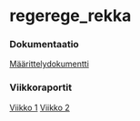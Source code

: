 # regerege_rekka

### Dokumentaatio
[Määrittelydokumentti](https://github.com/Hiipivahalko/regerege_rekka/blob/master/documentation/definition.md)

### Viikkoraportit

[Viikko 1](https://github.com/Hiipivahalko/regerege_rekka/blob/master/documentation/weeklyRaports/week1.md)
[Viikko 2](https://github.com/Hiipivahalko/regerege_rekka/blob/master/documentation/weeklyRaports/week2.md)

